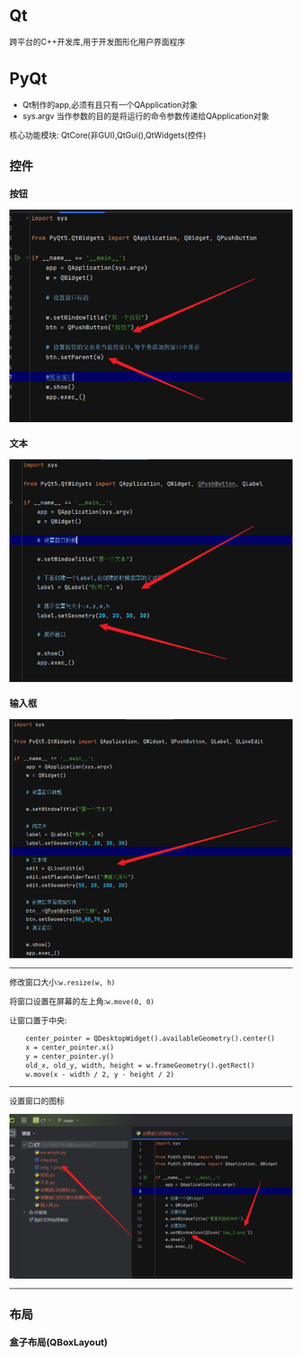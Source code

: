 # Qt

跨平台的C++开发库,用于开发图形化用户界面程序

# PyQt

* Qt制作的app,必须有且只有一个QApplication对象
* sys.argv 当作参数的目的是将运行的命令参数传递给QApplication对象

核心功能模块: QtCore(非GUI),QtGui(),QtWidgets(控件)

## 控件

### 按钮

![alt text](image.png)

### 文本

![alt text](image-1.png)

### 输入框

![alt text](image-2.png)

---

修改窗口大小:`w.resize(w, h)`

将窗口设置在屏幕的左上角:`w.move(0, 0)`

让窗口置于中央:

```
    center_pointer = QDesktopWidget().availableGeometry().center()
    x = center_pointer.x()
    y = center_pointer.y()
    old_x, old_y, width, height = w.frameGeometry().getRect()
    w.move(x - width / 2, y - height / 2)
```

---

设置窗口的图标

![alt text](image-3.png)

---

## 布局

### 盒子布局(QBoxLayout)



